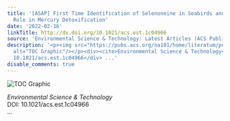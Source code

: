 ```yaml
---
title: '[ASAP] First Time Identification of Selenoneine in Seabirds and Its Potential
  Role in Mercury Detoxification'
date: '2022-02-16'
linkTitle: http://dx.doi.org/10.1021/acs.est.1c04966
source: 'Environmental Science & Technology: Latest Articles (ACS Publications)'
description: '<p><img src="https://pubs.acs.org/na101/home/literatum/publisher/achs/journals/content/esthag/0/esthag.ahead-of-print/acs.est.1c04966/20220216/images/medium/es1c04966_0006.gif"
  alt="TOC Graphic"/></p><div><cite>Environmental Science & Technology</cite></div><div>DOI:
  10.1021/acs.est.1c04966</div> ...'
disable_comments: true
---
```

<p><img src="https://pubs.acs.org/na101/home/literatum/publisher/achs/journals/content/esthag/0/esthag.ahead-of-print/acs.est.1c04966/20220216/images/medium/es1c04966_0006.gif" alt="TOC Graphic"/></p><div><cite>Environmental Science & Technology</cite></div><div>DOI: 10.1021/acs.est.1c04966</div> ...